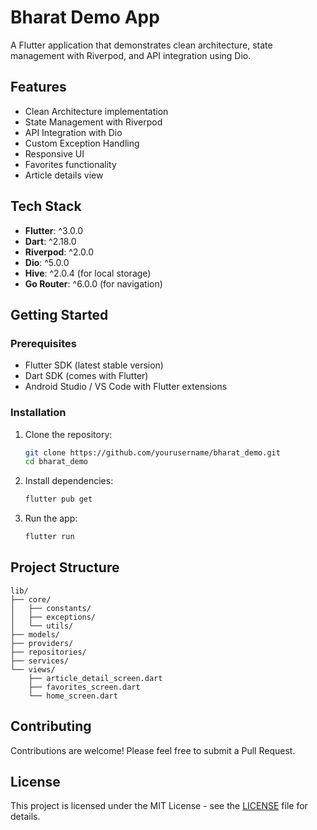 # Bharat Demo App

A Flutter application that demonstrates clean architecture, state management with Riverpod, and API integration using Dio.

## Features

- Clean Architecture implementation
- State Management with Riverpod
- API Integration with Dio
- Custom Exception Handling
- Responsive UI
- Favorites functionality
- Article details view

## Tech Stack

- **Flutter**: ^3.0.0
- **Dart**: ^2.18.0
- **Riverpod**: ^2.0.0
- **Dio**: ^5.0.0
- **Hive**: ^2.0.4 (for local storage)
- **Go Router**: ^6.0.0 (for navigation)

## Getting Started

### Prerequisites

- Flutter SDK (latest stable version)
- Dart SDK (comes with Flutter)
- Android Studio / VS Code with Flutter extensions

### Installation

1. Clone the repository:
   ```bash
   git clone https://github.com/yourusername/bharat_demo.git
   cd bharat_demo
   ```

2. Install dependencies:
   ```bash
   flutter pub get
   ```

3. Run the app:
   ```bash
   flutter run
   ```

## Project Structure

```
lib/
├── core/
│   ├── constants/
│   ├── exceptions/
│   └── utils/
├── models/
├── providers/
├── repositories/
├── services/
└── views/
    ├── article_detail_screen.dart
    ├── favorites_screen.dart
    └── home_screen.dart
```

## Contributing

Contributions are welcome! Please feel free to submit a Pull Request.

## License

This project is licensed under the MIT License - see the [LICENSE](LICENSE) file for details.

